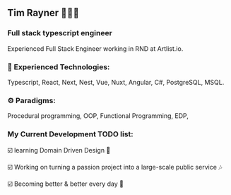 ## Tim Rayner 👨🏻‍💻
### Full stack typescript engineer

Experienced Full Stack Engineer working in RND at Artlist.io. 

### 💾 Experienced Technologies: 

Typescript, React, Next, Nest, Vue, Nuxt, Angular, C#, PostgreSQL, MSQL.

### ⚙️ Paradigms: 

Procedural programming, OOP, Functional Programming, EDP, 

### My Current Development TODO list:

☑️ learning Domain Driven Design 🧠

☑️ Working on turning a passion project into a large-scale public service 🎶

☑️ Becoming better & better every day 🏯
